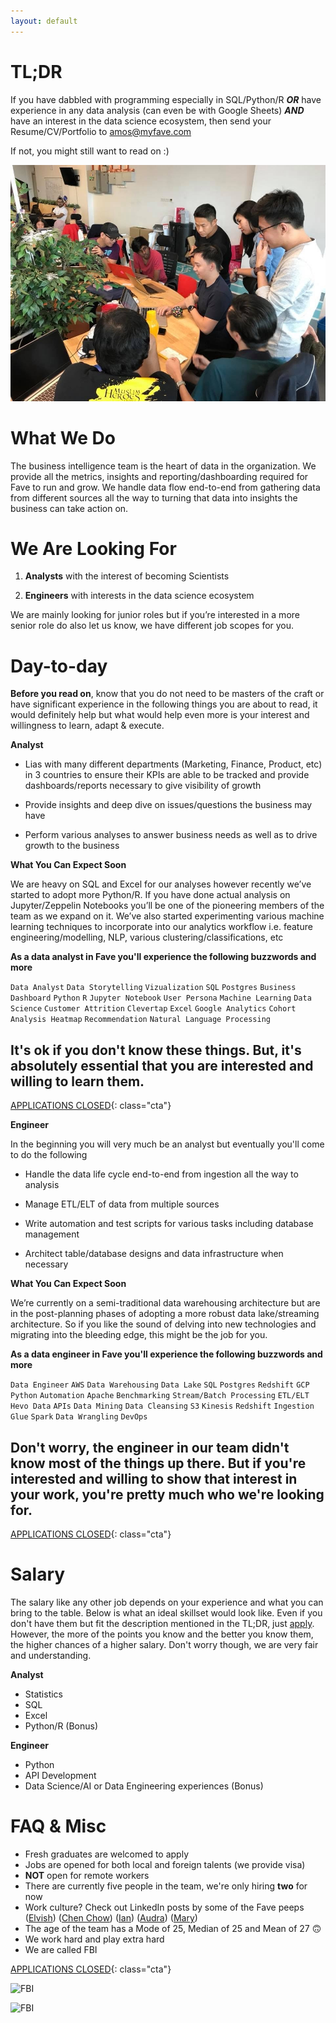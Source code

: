 ```yaml
---
layout: default
---
```


<!-- ## [Fave](http://careers.myfave.com/) Business Intelligence (Data) Team is Hiring! -->

# TL;DR

If you have dabbled with programming especially in SQL/Python/R ***OR*** have experience in any data analysis (can even be with Google Sheets) ***AND*** have an interest in the data science ecosystem, then send your Resume/CV/Portfolio to [amos@myfave.com]()

If not, you might still want to read on :)

![FBI](/assets/images/fbi.png)

# What We Do

The business intelligence team is the heart of data in the organization. We provide all the metrics, insights and reporting/dashboarding required for Fave to run and grow. We handle data flow end-to-end from gathering data from different sources all the way to turning that data into insights the business can take action on.

# We Are Looking For

1. **Analysts** with the interest of becoming Scientists 

2. **Engineers** with interests in the data science ecosystem

We are mainly looking for junior roles but if you’re interested in a more senior role do also let us know, we have different job scopes for you.

# Day-to-day

**Before you read on**, know that you do not need to be masters of the craft or have significant experience in the following things you are about to read, it would definitely help but what would help even more is your interest and willingness to learn, adapt & execute.

**Analyst**

- Lias with many different departments (Marketing, Finance, Product, etc) in 3 countries to ensure their KPIs are able to be tracked and provide dashboards/reports necessary to give visibility of growth

- Provide insights and deep dive on issues/questions the business may have

- Perform various analyses to answer business needs as well as to drive growth to the business

**What You Can Expect Soon**

We are heavy on SQL and Excel for our analyses however recently we’ve started to adopt more Python/R. If you have done actual analysis on Jupyter/Zeppelin Notebooks you’ll be one of the pioneering members of the team as we expand on it. We’ve also started experimenting various machine learning techniques to incorporate into our analytics workflow i.e. feature engineering/modelling, NLP, various clustering/classifications, etc

**As a data analyst in Fave you'll experience the following buzzwords and more**

```Data Analyst``` ```Data Storytelling``` ```Vizualization``` ```SQL```  ```Postgres``` ```Business Dashboard``` ```Python``` ```R``` ```Jupyter Notebook``` ```User Persona``` ```Machine Learning``` ```Data Science``` ```Customer Attrition``` ```Clevertap``` ```Excel``` ```Google Analytics``` ```Cohort Analysis Heatmap``` ```Recommendation``` ```Natural Language Processing```

## It's ok if you don't know these things. But, it's absolutely essential that you are interested and willing to learn them.

<!-- [I WANT TO BE AN ANALYST](/interested){: class="cta"} -->

[APPLICATIONS CLOSED](/interested){: class="cta"}

**Engineer**

In the beginning you will very much be an analyst but eventually you'll come to do the following

- Handle the data life cycle end-to-end from ingestion all the way to analysis

- Manage ETL/ELT of data from multiple sources

- Write automation and test scripts for various tasks including database management

- Architect table/database designs and data infrastructure when necessary

**What You Can Expect Soon**

We’re currently on a semi-traditional data warehousing architecture but are in the post-planning phases of adopting a more robust data lake/streaming architecture. So if you like the sound of delving into new technologies and migrating into the bleeding edge, this might be the job for you.

**As a data engineer in Fave you'll experience the following buzzwords and more**

```Data Engineer``` ```AWS``` ```Data Warehousing``` ```Data Lake``` ```SQL```  ```Postgres``` ```Redshift``` ```GCP``` ```Python``` ```Automation``` ```Apache``` ```Benchmarking``` ```Stream/Batch Processing``` ```ETL/ELT``` ```Hevo Data``` ```APIs``` ```Data Mining``` ```Data Cleansing``` ```S3``` ```Kinesis``` ```Redshift``` ```Ingestion``` ```Glue``` ```Spark``` ```Data Wrangling``` ```DevOps```

## Don't worry, the engineer in our team didn't know most of the things up there. But if you're interested and willing to show that interest in your work, you're pretty much who we're looking for.

<!-- [I WANT TO BE AN ENGINEER](/interested){: class="cta"} -->

[APPLICATIONS CLOSED](/interested){: class="cta"}

# Salary

The salary like any other job depends on your experience and what you can bring to the table. Below is what an ideal skillset would look like. Even if you don't have them but fit the description mentioned in the TL;DR, just [apply](/interested). However, the more of the points you know and the better you know them, the higher chances of a higher salary. Don't worry though, we are very fair and understanding.

**Analyst**
- Statistics
- SQL
- Excel
- Python/R (Bonus)

**Engineer**
- Python
- API Development
- Data Science/AI or Data Engineering experiences (Bonus)

# FAQ & Misc

- Fresh graduates are welcomed to apply
- Jobs are opened for both local and foreign talents (we provide visa)
- **NOT** open for remote workers
- There are currently five people in the team, we're only hiring **two** for now
- Work culture? Check out LinkedIn posts by some of the Fave peeps ([Elvish](https://www.linkedin.com/in/elvish-sew-poi-ling-%E8%90%A7%E7%90%A3%E9%9C%96-6a5a6627/detail/recent-activity/shares/)) ([Chen Chow](https://www.linkedin.com/in/chyeoh/detail/recent-activity/shares/)) ([Ian](https://www.linkedin.com/in/sufianrosli/detail/recent-activity/shares/)) ([Audra](https://www.linkedin.com/in/audrapakalnyte/detail/recent-activity/shares/)) ([Mary](https://www.linkedin.com/in/maryjaneolores/detail/recent-activity/shares/))
- The age of the team has a Mode of 25, Median of 25 and Mean of 27 🙃
- We work hard and play extra hard
- We are called FBI

<!-- [JOIN FAVE NOW](/interested){: class="cta"} -->

[APPLICATIONS CLOSED](/interested){: class="cta"}

![FBI](/assets/images/fbiii.png)

![FBI](/assets/images/fbiib.png)